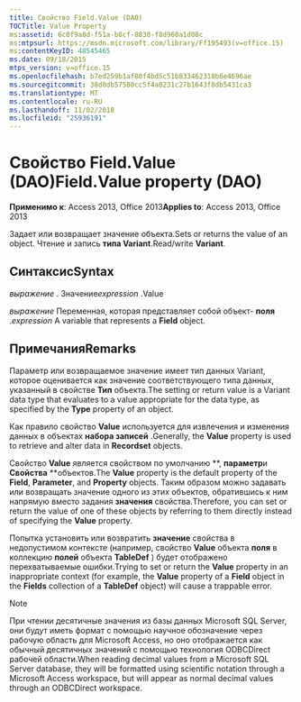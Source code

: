 ```yaml
---
title: Свойство Field.Value (DAO)
TOCTitle: Value Property
ms:assetid: 6c0f9a8d-f51a-b8cf-8830-f8d960a1d08c
ms:mtpsurl: https://msdn.microsoft.com/library/Ff195493(v=office.15)
ms:contentKeyID: 48545465
ms.date: 09/18/2015
mtps_version: v=office.15
ms.openlocfilehash: b7ed259b1af80f4bd5c51b833462318b6e4696ae
ms.sourcegitcommit: 38d0db57580cc5f4a0231c27b1643f8db5431ca3
ms.translationtype: MT
ms.contentlocale: ru-RU
ms.lasthandoff: 11/02/2018
ms.locfileid: "25936191"
---
```

# <a name="fieldvalue-property-dao"></a><span data-ttu-id="2484b-102">Свойство Field.Value (DAO)</span><span class="sxs-lookup"><span data-stu-id="2484b-102">Field.Value property (DAO)</span></span>


<span data-ttu-id="2484b-103">**Применимо к**: Access 2013, Office 2013</span><span class="sxs-lookup"><span data-stu-id="2484b-103">**Applies to**: Access 2013, Office 2013</span></span>

<span data-ttu-id="2484b-104">Задает или возвращает значение объекта.</span><span class="sxs-lookup"><span data-stu-id="2484b-104">Sets or returns the value of an object.</span></span> <span data-ttu-id="2484b-105">Чтение и запись **типа Variant**.</span><span class="sxs-lookup"><span data-stu-id="2484b-105">Read/write **Variant**.</span></span>

## <a name="syntax"></a><span data-ttu-id="2484b-106">Синтаксис</span><span class="sxs-lookup"><span data-stu-id="2484b-106">Syntax</span></span>

<span data-ttu-id="2484b-107">*выражение* . Значение</span><span class="sxs-lookup"><span data-stu-id="2484b-107">*expression* .Value</span></span>

<span data-ttu-id="2484b-108">*выражение* Переменная, которая представляет собой объект- **поля** .</span><span class="sxs-lookup"><span data-stu-id="2484b-108">*expression* A variable that represents a **Field** object.</span></span>

## <a name="remarks"></a><span data-ttu-id="2484b-109">Примечания</span><span class="sxs-lookup"><span data-stu-id="2484b-109">Remarks</span></span>

<span data-ttu-id="2484b-110">Параметр или возвращаемое значение имеет тип данных Variant, которое оценивается как значение соответствующего типа данных, указанный в свойстве **Тип** объекта.</span><span class="sxs-lookup"><span data-stu-id="2484b-110">The setting or return value is a Variant data type that evaluates to a value appropriate for the data type, as specified by the **Type** property of an object.</span></span>

<span data-ttu-id="2484b-111">Как правило свойство **Value** используется для извлечения и изменения данных в объектах **набора записей** .</span><span class="sxs-lookup"><span data-stu-id="2484b-111">Generally, the **Value** property is used to retrieve and alter data in **Recordset** objects.</span></span>

<span data-ttu-id="2484b-112">Свойство **Value** является свойством по умолчанию \*\*, **параметр**и **Свойства** \*\*объектов.</span><span class="sxs-lookup"><span data-stu-id="2484b-112">The **Value** property is the default property of the **Field**, **Parameter**, and **Property** objects.</span></span> <span data-ttu-id="2484b-113">Таким образом можно задавать или возвращать значение одного из этих объектов, обратившись к ним напрямую вместо задания **значения** свойства.</span><span class="sxs-lookup"><span data-stu-id="2484b-113">Therefore, you can set or return the value of one of these objects by referring to them directly instead of specifying the **Value** property.</span></span>

<span data-ttu-id="2484b-114">Попытка установить или возвратить **значение** свойства в недопустимом контексте (например, свойство **Value** объекта **поля** в коллекцию **полей** объекта **TableDef** ) будет отображено перехватываемые ошибки.</span><span class="sxs-lookup"><span data-stu-id="2484b-114">Trying to set or return the **Value** property in an inappropriate context (for example, the **Value** property of a **Field** object in the **Fields** collection of a **TableDef** object) will cause a trappable error.</span></span>


> [!NOTE]
> <span data-ttu-id="2484b-115">При чтении десятичные значения из базы данных Microsoft SQL Server, они будут иметь формат с помощью научное обозначение через рабочую область для Microsoft Access, но оно отображается как обычный десятичных значений с помощью технология ODBCDirect рабочей области.</span><span class="sxs-lookup"><span data-stu-id="2484b-115">When reading decimal values from a Microsoft SQL Server database, they will be formatted using scientific notation through a Microsoft Access workspace, but will appear as normal decimal values through an ODBCDirect workspace.</span></span>


